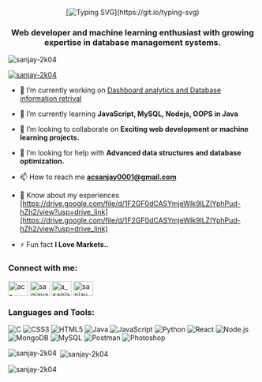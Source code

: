 <div align="center">

[![Typing SVG](https://readme-typing-svg.herokuapp.com?font=Fira+Code&size=24&pause=1000&color=F7931E&center=true&vCenter=true&width=600&lines=Hey+there+%F0%9F%91%8B+Welcome+to+my+space!;I'm+Sanjay%2C+nice+to+meet+you!;Exploring+code+%26+creativity+every+day.;Let's+build+something+amazing+together!)](https://git.io/typing-svg)

</div>


<h3 align="center">Web developer and machine learning enthusiast with growing expertise in database management systems.</h3>

<p align="left"> <img src="https://komarev.com/ghpvc/?username=sanjay-2k04&label=Profile%20views&color=0e75b6&style=flat" alt="sanjay-2k04" /> </p>

<p align="left"> <a href="https://github.com/ryo-ma/github-profile-trophy"><img src="https://github-profile-trophy.vercel.app/?username=sanjay-2k04" alt="sanjay-2k04" /></a> </p>

- 🔭 I’m currently working on [Dashboard analytics and Database information retrival](https://github.com/sanjay-2k04/Ecommerce.git)

- 🌱 I’m currently learning **JavaScript, MySQL, Nodejs, OOPS in Java**

- 👯 I’m looking to collaborate on **Exciting web development or machine learning projects.**

- 🤝 I’m looking for help with **Advanced data structures and database optimization.**

- 📫 How to reach me **acsanjay0001@gmail.com**

- 📄 Know about my experiences [https://drive.google.com/file/d/1F2GF0dCASYmjeWIk9lLZIYphPud-hZh2/view?usp=drive_link](https://drive.google.com/file/d/1F2GF0dCASYmjeWIk9lLZIYphPud-hZh2/view?usp=drive_link)

- ⚡ Fun fact **I Love Markets..**

<h3 align="left">Connect with me:</h3>
<p align="left">
<a href="https://linkedin.com/in/ac-sanjay-a92831215" target="blank"><img align="center" src="https://raw.githubusercontent.com/rahuldkjain/github-profile-readme-generator/master/src/images/icons/Social/linked-in-alt.svg" alt="ac-sanjay-a92831215" height="30" width="40" /></a>
<a href="https://kaggle.com/sanjayacsk" target="blank"><img align="center" src="https://raw.githubusercontent.com/rahuldkjain/github-profile-readme-generator/master/src/images/icons/Social/kaggle.svg" alt="sanjayacsk" height="30" width="40" /></a>
<a href="https://www.hackerrank.com/a_sanjay1" target="blank"><img align="center" src="https://raw.githubusercontent.com/rahuldkjain/github-profile-readme-generator/master/src/images/icons/Social/hackerrank.svg" alt="a_sanjay1" height="30" width="40" /></a>
<a href="https://www.leetcode.com/sanjay_a29" target="blank"><img align="center" src="https://raw.githubusercontent.com/rahuldkjain/github-profile-readme-generator/master/src/images/icons/Social/leet-code.svg" alt="sanjay_a29" height="30" width="40" /></a>
</p>

<h3 align="left">Languages and Tools:</h3>
<p align="left"> <img src="https://img.shields.io/badge/C-00599C?style=for-the-badge&logo=c&logoColor=white" alt="C"/> <img src="https://img.shields.io/badge/CSS3-1572B6?style=for-the-badge&logo=css3&logoColor=white" alt="CSS3"/> <img src="https://img.shields.io/badge/HTML5-E34F26?style=for-the-badge&logo=html5&logoColor=white" alt="HTML5"/> <img src="https://img.shields.io/badge/Java-ED8B00?style=for-the-badge&logo=java&logoColor=white" alt="Java"/> <img src="https://img.shields.io/badge/JavaScript-F7DF1E?style=for-the-badge&logo=javascript&logoColor=black" alt="JavaScript"/> <img src="https://img.shields.io/badge/Python-3776AB?style=for-the-badge&logo=python&logoColor=white" alt="Python"/> <img src="https://img.shields.io/badge/React-20232A?style=for-the-badge&logo=react&logoColor=61DAFB" alt="React"/> <img src="https://img.shields.io/badge/Node.js-339933?style=for-the-badge&logo=nodedotjs&logoColor=white" alt="Node.js"/> <img src="https://img.shields.io/badge/MongoDB-4EA94B?style=for-the-badge&logo=mongodb&logoColor=white" alt="MongoDB"/> <img src="https://img.shields.io/badge/MySQL-005C84?style=for-the-badge&logo=mysql&logoColor=white" alt="MySQL"/> <img src="https://img.shields.io/badge/Postman-FF6C37?style=for-the-badge&logo=postman&logoColor=white" alt="Postman"/> <img src="https://img.shields.io/badge/Adobe%20Photoshop-31A8FF?style=for-the-badge&logo=AdobePhotoshop&logoColor=white" alt="Photoshop"/> </p>

<p><img align="left" src="https://github-readme-stats.vercel.app/api/top-langs?username=sanjay-2k04&show_icons=true&locale=en&layout=compact" alt="sanjay-2k04" /></p>

<p>&nbsp;<img align="center" src="https://github-readme-stats.vercel.app/api?username=sanjay-2k04&show_icons=true&locale=en" alt="sanjay-2k04" /></p>

<p><img align="center" src="https://github-readme-streak-stats.herokuapp.com/?user=sanjay-2k04&" alt="sanjay-2k04" /></p>
